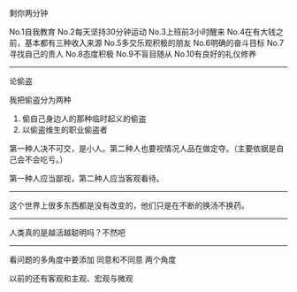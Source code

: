 剩你两分钟

No.1自我教育
No.2每天坚持30分钟运动
No.3上班前3小时醒来
No.4在有大钱之前，基本都有三种收入来源
No.5多交乐观积极的朋友
No.6明确的奋斗目标
No.7寻找自己的贵人
No.8态度积极
No.9不盲目随从
No.10有良好的礼仪修养
___
论偷盗

我把偷盗分为两种

1.  偷自己身边人的那种临时起义的偷盗
2.  以偷盗维生的职业偷盗者

第一种人决不可交，是小人。第二种人也要视情况人品在做定夺。（主要依据是自己会不会吃亏。）

第一种人应当鄙视，第二种人应当客观看待。
___
这个世界上很多东西都是没有改变的，他们只是在不断的换汤不换药。
___
人类真的是越活越聪明吗？不然吧
___
看问题的多角度中要添加 同意和不同意 两个角度

以前的还有客观和主观、宏观与微观